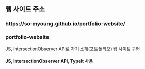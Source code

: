 ## 웹 사이트 주소
### https://so-myoung.github.io/portfolio-website/

### portfolio-website
JS, IntersectionObserver API로 자기 소개(포트폴리오) 웹 사이트 구현<br>
#### JS, IntersectionObserver API, TypeIt 사용
